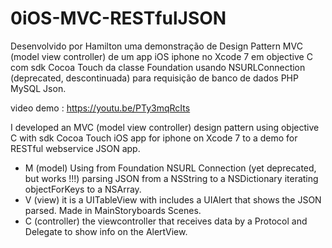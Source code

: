 # 0iOS-MVC-RESTfulJSON

Desenvolvido por Hamilton uma demonstração de Design Pattern MVC (model view controller) de um app iOS iphone no Xcode 7
em objective C com sdk Cocoa Touch da classe Foundation usando NSURLConnection (deprecated, descontinuada) para requisição 
de banco de dados PHP MySQL Json.

video demo : https://youtu.be/PTy3mqRcIts

I developed an MVC (model view controller) design pattern using objective C with sdk Cocoa Touch iOS app for iphone on Xcode 7 to a demo for RESTful webservice JSON app.

- M (model) Using from Foundation NSURL Connection (yet deprecated, but works !!!) parsing JSON from a NSString to a NSDictionary iterating objectForKeys to a NSArray.
- V (view) it is a UITableView with includes a UIAlert that shows the JSON parsed. Made in MainStoryboards Scenes.
- C (controller) the viewcontroller that receives data by a Protocol and Delegate to show info on the AlertView.

